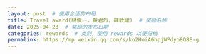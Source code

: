 ```yaml
---
layout: post  # 使用合适的布局
title: Travel award(林俊一，黄君烈，薛敦耀)  # 奖励名称
date: 2025-04-23  # 奖励的发布日期
categories: rewards  # 类别，使用 rewards 以便归档
permalink: https://mp.weixin.qq.com/s/ko2HoiA6hpjWPdyo8Q8E-g
---
```




